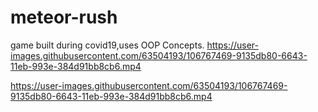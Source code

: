 # meteor-rush
game built during covid19,uses OOP Concepts.
https://user-images.githubusercontent.com/63504193/106767469-9135db80-6643-11eb-993e-384d91bb8cb6.mp4


https://user-images.githubusercontent.com/63504193/106767469-9135db80-6643-11eb-993e-384d91bb8cb6.mp4
